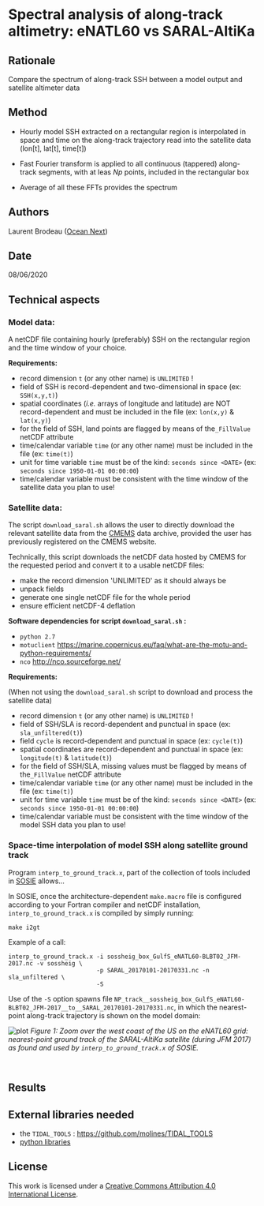 # Spectral analysis of along-track altimetry: eNATL60 vs SARAL-AltiKa

## Rationale

Compare the spectrum of along-track SSH between a model output and satellite altimeter data

## Method

- Hourly model SSH extracted on a rectangular region is interpolated in space and time on the along-track trajectory read into the satellite data (lon[t], lat[t], time[t])

- Fast Fourier transform is applied to all continuous (tappered) along-track segments, with at leas *Np* points, included in the rectangular box

- Average of all these FFTs provides the spectrum

## Authors

Laurent Brodeau ([Ocean Next](https://ocean-next.fr))

## Date

08/06/2020




## Technical aspects

###  Model data:

A netCDF file containing hourly (preferably) SSH on the rectangular region and the time window of your choice.

**Requirements:**
- record dimension `t` (or any other name) is `UNLIMITED` !
- field of SSH is record-dependent and two-dimensional in space (ex: `SSH(x,y,t)`)
- spatial coordinates (*i.e.* arrays of longitude and latitude) are NOT record-dependent and must be included in the file (ex: `lon(x,y)` & `lat(x,y)`)
- for the field of SSH, land points are flagged by means of the`_FillValue` netCDF attribute 
- time/calendar variable `time` (or any other name) must be included in the file  (ex: `time(t)`)
- unit for time variable `time` must be of the kind: `seconds since <DATE>` (ex: `seconds since 1950-01-01 00:00:00`)
- time/calendar variable must be consistent with the time window of the satellite data you plan to use!

### Satellite data:

The script `download_saral.sh` allows the user to directly download the relevant satellite data
from the [CMEMS](https://resources.marine.copernicus.eu/?option=com_csw&task=results) data archive, provided the user has previously registered on the CMEMS website.

Technically, this script downloads the netCDF data hosted by CMEMS for the requested period and convert it to a usable netCDF files:

- make the record dimension 'UNLIMITED' as it should always be
- unpack fields
- generate one single netCDF file for the whole period
- ensure efficient netCDF-4 deflation

**Software dependencies for script `download_saral.sh` :**
- `python 2.7`
- `motuclient` https://marine.copernicus.eu/faq/what-are-the-motu-and-python-requirements/
- `nco` http://nco.sourceforge.net/

**Requirements:**

(When not using the `download_saral.sh` script to download and process the satellite data)

- record dimension `t` (or any other name) is `UNLIMITED` !
- field of SSH/SLA is record-dependent and punctual in space (ex: `sla_unfiltered(t)`)
- field `cycle` is record-dependent and punctual in space (ex: `cycle(t)`)
- spatial coordinates are record-dependent and punctual in space (ex: `longitude(t)` & `latitude(t)`)
- for the field of SSH/SLA, missing values must be flagged by means of the`_FillValue` netCDF attribute 
- time/calendar variable `time` (or any other name) must be included in the file  (ex: `time(t)`)
- unit for time variable `time` must be of the kind: `seconds since <DATE>` (ex: `seconds since 1950-01-01 00:00:00`)
- time/calendar variable must be consistent with the time window of the model SSH data you plan to use!


### Space-time interpolation of model SSH along satellite ground track

Program `interp_to_ground_track.x`, part of the collection of tools included
in [SOSIE](https://github.com/brodeau/sosie) allows...

In SOSIE, once the architecture-dependent `make.macro` file is configured according to your Fortran compiler and netCDF installation, `interp_to_ground_track.x` is compiled by simply running:

    make i2gt




Example of a call:

    interp_to_ground_track.x -i sossheig_box_GulfS_eNATL60-BLBT02_JFM-2017.nc -v sossheig \
                             -p SARAL_20170101-20170331.nc -n sla_unfiltered \
                             -S

Use of the `-S` option spawns file `NP_track__sossheig_box_GulfS_eNATL60-BLBT02_JFM-2017__to__SARAL_20170101-20170331.nc`, in which the nearest-point along-track trajectory is shown on the model domain:


![plot](https://github.com/ocean-next/eNATL60/blob/master/04_assessment/along-track_spectra/plots/track_GulfS_viridis.svg)
*Figure 1: Zoom over the west coast of the US on the eNATL60 grid: nearest-point ground track of the SARAL-AltiKa satellite (during JFM 2017) as found and used by `interp_to_ground_track.x` of SOSIE.* 


<br>


## Results



## External libraries needed

  - the `TIDAL_TOOLS` :  https://github.com/molines/TIDAL_TOOLS
  - [python libraries](environment.yaml)

## License
This work is licensed under a <a rel="license" href="http://creativecommons.org/licenses/by/4.0/">Creative Commons Attribution 4.0 International License</a>.
